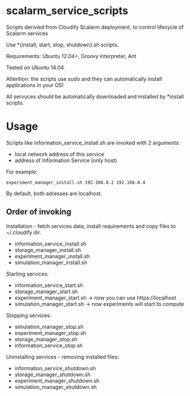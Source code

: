 scalarm_service_scripts
=======================

Scripts derivied from Cloudify Scalarm deployment, to control lifecycle of Scalarm services

Use *{install, start, stop, shutdown}.sh scripts.

Requirements: Ubuntu 12.04+, Groovy interpreter, Ant

Tested on Ubuntu 14.04.

Attention: the scripts use sudo and they can automatically install applications in your OS!

All servuces should be automatically downloaded and installed by *install scripts.

Usage
=====

Scripts like information_service_install.sh are invoked with 2 arguments:
- local network address of this service
- address of Information Service (only host)


For example:

``experiment_manager_install.sh 192.168.0.2 192.168.0.4``

By default, both adresses are localhost.


Order of invoking
-----------------

Installation - fetch services data, install requirements and copy files to ~/.cloudify dir.

+ information_service_install.sh
+ storage_manager_install.sh
+ experiment_manager_install.sh
+ simulation_manager_install.sh

Starting services:

+ information_service_start.sh
+ storage_manager_start.sh
+ experiment_manager_start.sh -> now you can use https://localhost
+ simulation_manager_start.sh -> now experiments will start to compute

Stopping services:

+ simulation_manager_stop.sh
+ experiment_manager_stop.sh
+ storage_manager_stop.sh
+ information_service_stop.sh

Uninstalling services - removing installed files:

+ information_service_shutdown.sh
+ storage_manager_shutdown.sh
+ experiment_manager_shutdown.sh
+ simulation_manager_shutdown.sh




